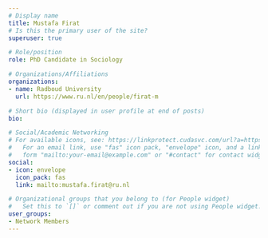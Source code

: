 ```yaml
---
# Display name
title: Mustafa Firat
# Is this the primary user of the site?
superuser: true

# Role/position
role: PhD Candidate in Sociology

# Organizations/Affiliations
organizations:
- name: Radboud University
  url: https://www.ru.nl/en/people/firat-m

# Short bio (displayed in user profile at end of posts)
bio: 

# Social/Academic Networking
# For available icons, see: https://linkprotect.cudasvc.com/url?a=https%3a%2f%2fsourcethemes.com%2facademic%2fdocs%2fpage-builder%2f%23icons&c=E,1,03Q55I8O6D-V-MsaI5i3Th7UvGHpRVj6l4dANOBXiQaBRckWF-Uxi40d1B8mh5T88rS8FWL6R2UVO5-e4mDAmzVU5C2FJcU0kEkb6Qi2tyc,&typo=1
#   For an email link, use "fas" icon pack, "envelope" icon, and a link in the
#   form "mailto:your-email@example.com" or "#contact" for contact widget.
social:
- icon: envelope
  icon_pack: fas
  link: mailto:mustafa.firat@ru.nl

# Organizational groups that you belong to (for People widget)
#   Set this to `[]` or comment out if you are not using People widget.
user_groups:
- Network Members
---
```


